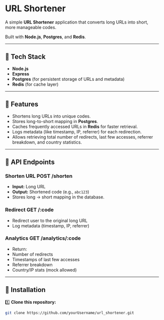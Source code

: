 # URL Shortener

A simple **URL Shortener** application that converts long URLs into short, more manageable codes.

Built with **Node.js**, **Postgres**, and **Redis**.

---

## 🔹 Tech Stack

- **Node.js**
- **Express**
- **Postgres** (for persistent storage of URLs and metadata)
- **Redis** (for cache layer)

---

## 🔹 Features

- Shortens long URLs into unique codes.
- Stores long-to-short mapping in **Postgres**.
- Caches frequently accessed URLs in **Redis** for faster retrieval.
- Logs metadata (like timestamp, IP, referrer) for each redirection.
- Allows retrieving total number of redirects, last few accesses, referrer breakdown, and country statistics.

---
## 🔹 API Endpoints

### Shorten URL POST /shorten

- **Input:** Long URL
- **Output:** Shortened code (e.g., `abc123`)
- Stores long → short mapping in the database.

### Redirect GET /:code
- Redirect user to the original long URL
- Log metadata (timestamp, IP, referrer)

### Analytics GET /analytics/:code
- Return:
- Number of redirects
- Timestamps of last few accesses
- Referrer breakdown
- Country/IP stats (mock allowed)


---

## 🔹 Installation

1️⃣ **Clone this repository:**

```bash
git clone https://github.com/yourUsername/url_shortener.git
